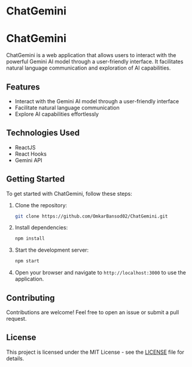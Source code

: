 ﻿# ChatGemini
# ChatGemini

ChatGemini is a web application that allows users to interact with the powerful Gemini AI model through a user-friendly interface. It facilitates natural language communication and exploration of AI capabilities.

## Features

- Interact with the Gemini AI model through a user-friendly interface
- Facilitate natural language communication
- Explore AI capabilities effortlessly

## Technologies Used

- ReactJS
- React Hooks
- Gemini API

## Getting Started

To get started with ChatGemini, follow these steps:

1. Clone the repository:

    ```bash
    git clone https://github.com/OmkarBansod02/ChatGemini.git
    ```

2. Install dependencies:

    ```bash
    npm install
    ```

3. Start the development server:

    ```bash
    npm start
    ```

4. Open your browser and navigate to `http://localhost:3000` to use the application.

## Contributing

Contributions are welcome! Feel free to open an issue or submit a pull request.

## License

This project is licensed under the MIT License - see the [LICENSE](LICENSE) file for details.
